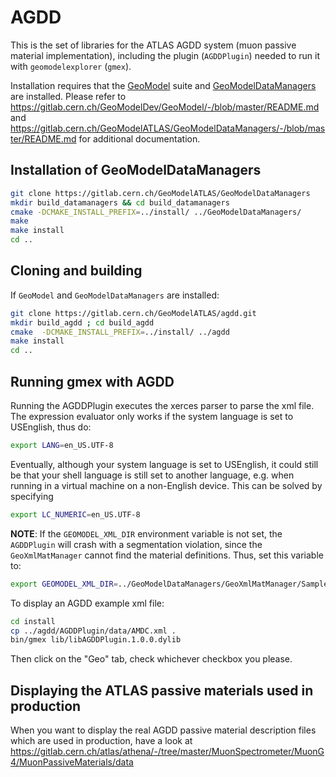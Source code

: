 # AGDD

This is the set of libraries for the ATLAS AGDD system (muon passive material implementation), including the 
plugin (`AGDDPlugin`) needed to run it with `geomodelexplorer` (`gmex`).

Installation requires that the [GeoModel](https://gitlab.cern.ch/GeoModelDev/GeoModel) suite and [GeoModelDataManagers](https://gitlab.cern.ch/GeoModelATLAS/GeoModelDataManagers) are installed. Please refer to https://gitlab.cern.ch/GeoModelDev/GeoModel/-/blob/master/README.md and https://gitlab.cern.ch/GeoModelATLAS/GeoModelDataManagers/-/blob/master/README.md for additional documentation.

## Installation of GeoModelDataManagers

```bash
git clone https://gitlab.cern.ch/GeoModelATLAS/GeoModelDataManagers
mkdir build_datamanagers && cd build_datamanagers
cmake -DCMAKE_INSTALL_PREFIX=../install/ ../GeoModelDataManagers/
make
make install
cd ..
```

## Cloning and building

If `GeoModel` and `GeoModelDataManagers` are installed:

```bash
git clone https://gitlab.cern.ch/GeoModelATLAS/agdd.git
mkdir build_agdd ; cd build_agdd
cmake  -DCMAKE_INSTALL_PREFIX=../install/ ../agdd
make install
cd ..
```

## Running gmex with AGDD

Running the AGDDPlugin executes the xerces parser to parse the xml file. The expression evaluator only works if the system language is set to USEnglish, thus do:
```bash
export LANG=en_US.UTF-8
```
Eventually, although your system language is set to USEnglish, it could still be that your shell language is still set to another language, e.g. when running in a virtual machine on a non-English device. This can be solved by specifying
```bash
export LC_NUMERIC=en_US.UTF-8
```

**NOTE**: If the `GEOMODEL_XML_DIR` environment variable is not set, the `AGDDPlugin` will crash with a segmentation violation, since the `GeoXmlMatManager` cannot find the material definitions. Thus, set this variable to:
```bash
export GEOMODEL_XML_DIR=../GeoModelDataManagers/GeoXmlMatManager/SampleInput/
```

To display an AGDD example xml file:
```bash
cd install
cp ../agdd/AGDDPlugin/data/AMDC.xml .
bin/gmex lib/libAGDDPlugin.1.0.0.dylib
```

Then click on the "Geo" tab, check whichever checkbox you please.

## Displaying the ATLAS passive materials used in production

When you want to display the real AGDD passive material description files which are used in production, have a look at https://gitlab.cern.ch/atlas/athena/-/tree/master/MuonSpectrometer/MuonG4/MuonPassiveMaterials/data



